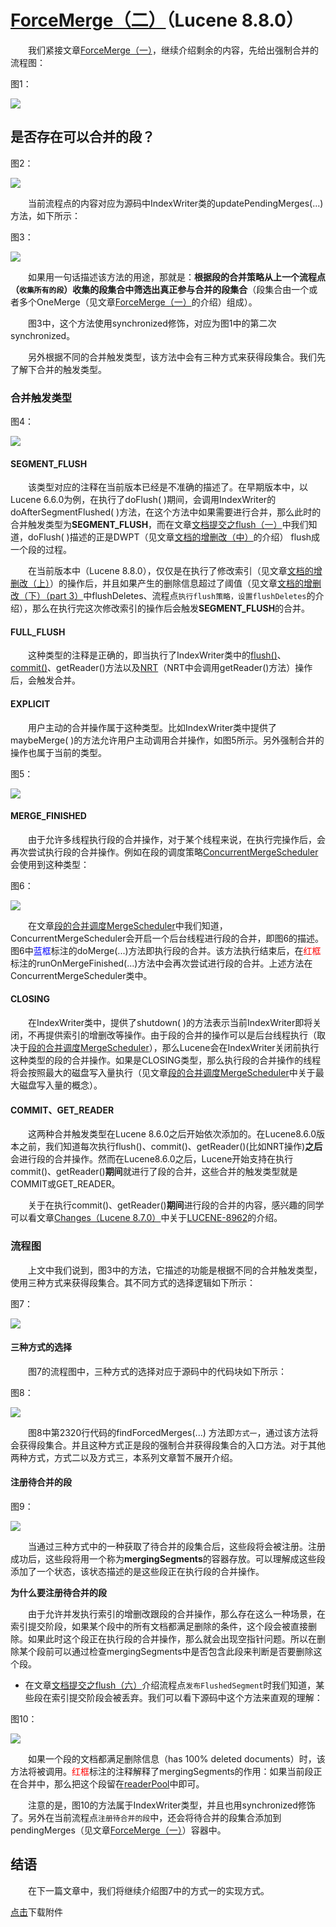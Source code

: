 # [ForceMerge（二）](https://www.amazingkoala.com.cn/Lucene/Index/)（Lucene 8.8.0）

&emsp;&emsp;我们紧接文章[ForceMerge（一）](https://www.amazingkoala.com.cn/Lucene/Index/2021/0527/191.html)，继续介绍剩余的内容，先给出强制合并的流程图：

图1：

<img src="ForceMerge（二）-image/1.png">

## 是否存在可以合并的段？

图2：

<img src="ForceMerge（二）-image/2.png">

&emsp;&emsp;当前流程点的内容对应为源码中IndexWriter类的updatePendingMerges(...)方法，如下所示：

图3：

<img src="ForceMerge（二）-image/3.png">

&emsp;&emsp;如果用一句话描述该方法的用途，那就是：**根据段的合并策略从上一个流程点（`收集所有的段`）收集的段集合中筛选出真正参与合并的段集合**（段集合由一个或者多个OneMerge（见文章[ForceMerge（一）](https://www.amazingkoala.com.cn/Lucene/Index/2021/0527/191.html)的介绍）组成）。

&emsp;&emsp;图3中，这个方法使用synchronized修饰，对应为图1中的第二次synchronized。

&emsp;&emsp;另外根据不同的合并触发类型，该方法中会有三种方式来获得段集合。我们先了解下合并的触发类型。

### 合并触发类型

图4：

<img src="ForceMerge（二）-image/4.png">

#### SEGMENT_FLUSH

&emsp;&emsp;该类型对应的注释在当前版本已经是不准确的描述了。在早期版本中，以Lucene 6.6.0为例，在执行了doFlush( )期间，会调用IndexWriter的doAfterSegmentFlushed( )方法，在这个方法中如果需要进行合并，那么此时的合并触发类型为**SEGMENT_FLUSH**，而在文章[文档提交之flush（一）](https://www.amazingkoala.com.cn/Lucene/Index/2019/0716/74.html)中我们知道，doFlush( )描述的正是DWPT（见文章[文档的增删改（中）](https://www.amazingkoala.com.cn/Lucene/Index/2019/0628/69.html)的介绍） flush成一个段的过程。

&emsp;&emsp;在当前版本中（Lucene 8.8.0），仅仅是在执行了修改索引（见文章[文档的增删改（上）](https://www.amazingkoala.com.cn/Lucene/Index/2019/0626/68.html)）的操作后，并且如果产生的删除信息超过了阈值（见文章[文档的增删改（下）（part 3）](https://www.amazingkoala.com.cn/Lucene/Index/2019/0709/72.html)中flushDeletes、流程点`执行flush策略，设置flushDeletes`的介绍），那么在执行完这次修改索引的操作后会触发**SEGMENT_FLUSH**的合并。

#### FULL_FLUSH

&emsp;&emsp;这种类型的注释是正确的，即当执行了IndexWriter类中的[flush()](https://www.amazingkoala.com.cn/Lucene/Index/2019/0716/74.html)、[commit()](https://www.amazingkoala.com.cn/Lucene/Index/2019/0906/91.html)、getReader()方法以及[NRT](https://www.amazingkoala.com.cn/Lucene/Index/2019/0916/93.html)（NRT中会调用getReader()方法）操作后，会触发合并。

#### EXPLICIT

&emsp;&emsp;用户主动的合并操作属于这种类型。比如IndexWriter类中提供了maybeMerge( )的方法允许用户主动调用合并操作，如图5所示。另外强制合并的操作也属于当前的类型。

图5：

<img src="ForceMerge（二）-image/5.png">

#### MERGE_FINISHED

&emsp;&emsp;由于允许多线程执行段的合并操作，对于某个线程来说，在执行完操作后，会再次尝试执行段的合并操作。例如在段的调度策略[ConcurrentMergeScheduler](https://www.amazingkoala.com.cn/Lucene/Index/2019/0519/60.html)会使用到这种类型：

图6：

<img src="ForceMerge（二）-image/6.png">

&emsp;&emsp;在文章[段的合并调度MergeScheduler](https://www.amazingkoala.com.cn/Lucene/Index/2019/0519/60.html)中我们知道，ConcurrentMergeScheduler会开启一个后台线程进行段的合并，即图6的描述。图6中<font color=blue>蓝框</font>标注的doMerge(...)方法即执行段的合并。该方法执行结束后，在<font color=red>红框</font>标注的runOnMergeFinished(...)方法中会再次尝试进行段的合并。上述方法在ConcurrentMergeScheduler类中。

#### CLOSING

&emsp;&emsp;在IndexWriter类中，提供了shutdown( )的方法表示当前IndexWriter即将关闭，不再提供索引的增删改等操作。由于段的合并的操作可以是后台线程执行（取决于[段的合并调度MergeScheduler](https://www.amazingkoala.com.cn/Lucene/Index/2019/0519/60.html)），那么Lucene会在IndexWriter关闭前执行这种类型的段的合并操作。如果是CLOSING类型，那么执行段的合并操作的线程将会按照最大的磁盘写入量执行（见文章[段的合并调度MergeScheduler](https://www.amazingkoala.com.cn/Lucene/Index/2019/0519/60.html)中关于最大磁盘写入量的概念）。

#### COMMIT、GET_READER

&emsp;&emsp;这两种合并触发类型在Lucene 8.6.0之后开始依次添加的。在Lucene8.6.0版本之前，我们知道每次执行flush()、commit()、getReader()(比如NRT操作)**之后**会进行段的合并操作。然而在Lucene8.6.0之后，Lucene开始支持在执行commit()、getReader()**期间**就进行了段的合并，这些合并的触发类型就是COMMIT或GET_READER。

&emsp;&emsp;关于在执行commit()、getReader()**期间**进行段的合并的内容，感兴趣的同学可以看文章[Changes（Lucene 8.7.0）](https://www.amazingkoala.com.cn/Lucene/Changes/2020/1106/176.html)中关于[LUCENE-8962](http://issues.apache.org/jira/browse/LUCENE-8962)的介绍。

### 流程图

&emsp;&emsp;上文中我们说到，图3中的方法，它描述的功能是根据不同的合并触发类型，使用三种方式来获得段集合。其不同方式的选择逻辑如下所示：

图7：

<img src="ForceMerge（二）-image/7.png">

#### 三种方式的选择

&emsp;&emsp;图7的流程图中，三种方式的选择对应于源码中的代码块如下所示：

图8：

<img src="ForceMerge（二）-image/8.png">

&emsp;&emsp;图8中第2320行代码的findForcedMerges(...) 方法即`方式一`，通过该方法将会获得段集合。并且这种方式正是段的强制合并获得段集合的入口方法。对于其他两种方式，方式二以及方式三，本系列文章暂不展开介绍。

#### 注册待合并的段

图9：

<img src="ForceMerge（二）-image/9.png">

&emsp;&emsp;当通过三种方式中的一种获取了待合并的段集合后，这些段将会被注册。注册成功后，这些段将用一个称为**mergingSegments**的容器存放。可以理解成这些段添加了一个状态，该状态描述的是这些段正在执行段的合并操作。

**为什么要注册待合并的段**

&emsp;&emsp;由于允许并发执行索引的增删改跟段的合并操作，那么存在这么一种场景，在索引提交阶段，如果某个段中的所有文档都满足删除的条件，这个段会被直接删除。如果此时这个段正在执行段的合并操作，那么就会出现空指针问题。所以在删除某个段前可以通过检查mergingSegments中是否包含此段来判断是否要删除这个段。
  - 在文章[文档提交之flush（六）](https://www.amazingkoala.com.cn/Lucene/Index/2019/0805/79.html)介绍流程点`发布FlushedSegment`时我们知道，某些段在索引提交阶段会被丢弃。我们可以看下源码中这个方法来直观的理解：

图10：

<img src="ForceMerge（二）-image/10.png">

&emsp;&emsp;如果一个段的文档都满足删除信息（has 100% deleted documents）时，该方法将被调用。<font color=red>红框</font>标注的注释解释了mergingSegments的作用：如果当前段正在合并中，那么把这个段留在[readerPool](https://www.amazingkoala.com.cn/Lucene/Index/2020/1208/183.html)中即可。

&emsp;&emsp;注意的是，图10的方法属于IndexWriter类型，并且也用synchronized修饰了。另外在当前流程点`注册待合并的段`中，还会将待合并的段集合添加到pendingMerges（见文章[ForceMerge（一）](https://www.amazingkoala.com.cn/Lucene/Index/2021/0527/191.html)）容器中。

## 结语

&emsp;&emsp;在下一篇文章中，我们将继续介绍图7中的方式一的实现方式。

[点击](http://www.amazingkoala.com.cn/attachment/Lucene/Index/ForceMerge/ForceMerge（二）.zip)下载附件